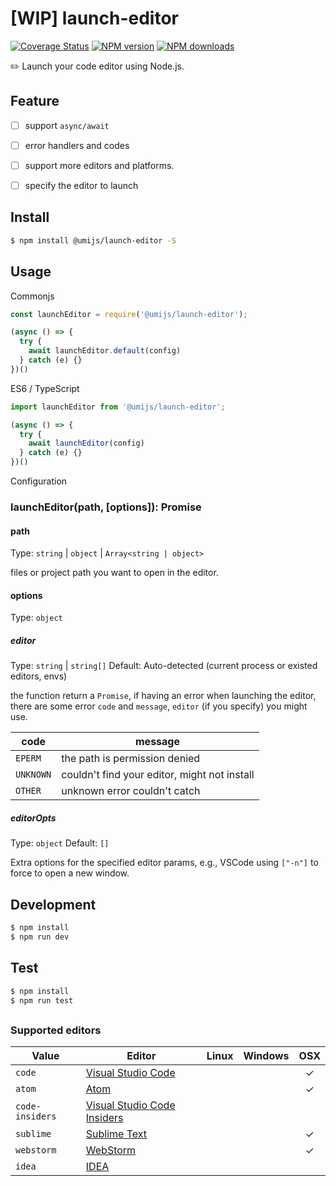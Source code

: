 # [WIP] launch-editor

[![Coverage Status](https://coveralls.io/repos/github/umijs/launch-editor/badge.svg?branch=master)](https://coveralls.io/github/umijs/launch-editor?branch=master) [![NPM version](https://img.shields.io/npm/v/@umijs/launch-editor.svg?style=flat)](https://npmjs.org/package/@umijs/launch-editor) [![NPM downloads](http://img.shields.io/npm/dm/@umijs/launch-editor.svg?style=flat)](https://npmjs.org/package/@umijs/launch-editor)

✏️ Launch your code editor using Node.js.

## Feature
- [ ] support `async/await`
- [ ] error handlers and codes
- [ ] support more editors and platforms.
- [ ] specify the editor to launch


## Install

```sh
$ npm install @umijs/launch-editor -S
```

## Usage

Commonjs

```js
const launchEditor = require('@umijs/launch-editor');

(async () => {
  try {
    await launchEditor.default(config)
  } catch (e) {}
})()

```

ES6 / TypeScript

```js
import launchEditor from '@umijs/launch-editor';

(async () => {
  try {
    await launchEditor(config)
  } catch (e) {}
})()
```

Configuration

### launchEditor(path, [options]): Promise<void>

#### path

Type: `string` | `object` | `Array<string | object>`

files or project path you want to open in the editor.

#### options

Type: `object`

##### editor
Type: `string` | `string[]`
Default: Auto-detected (current process or existed editors, envs)

the function return a `Promise`, if having an error when launching the editor, there are some error `code` and `message`, `editor` (if you specify) you might use.

| code | message |
|--------|------|
| `EPERM` | the path is permission denied |
| `UNKNOWN` | couldn't find your editor, might not install |
| `OTHER` | unknown error couldn't catch |

##### editorOpts
Type: `object`
Default: `[]`

Extra options for the specified editor params, e.g., VSCode using  `["-n"]` to force to open a new window.

## Development

```sh
$ npm install
$ npm run dev
```

## Test

```sh
$ npm install
$ npm run test
```

##

### Supported editors

| Value | Editor | Linux | Windows | OSX |
|--------|------|:------:|:------:|:------:|
| `code` | [Visual Studio Code](https://code.visualstudio.com/) |||✓|
| `atom` | [Atom](https://atom.io/) |||✓|
| `code-insiders` | [Visual Studio Code Insiders](https://code.visualstudio.com/insiders/) ||||
| `sublime` | [Sublime Text](https://www.sublimetext.com/) |||✓|
| `webstorm` | [WebStorm](https://www.jetbrains.com/webstorm/) |||✓|
| `idea` | [IDEA](https://www.jetbrains.com/idea/) ||||
